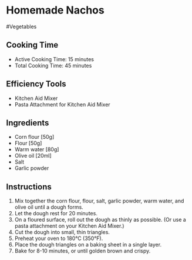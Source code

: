 # Homemade Nachos

#Vegetables

## Cooking Time

- Active Cooking Time: 15 minutes
- Total Cooking Time: 45 minutes

## Efficiency Tools

- Kitchen Aid Mixer
- Pasta Attachment for Kitchen Aid Mixer

## Ingredients

- Corn flour [50g]
- Flour [50g]
- Warm water [80g]
- Olive oil [20ml]
- Salt
- Garlic powder

## Instructions

1.  Mix together the corn flour, flour, salt, garlic powder,  warm water,  and olive oil until a dough forms.
2.  Let the dough rest for 20 minutes.
3.  On a floured surface, roll out the dough as thinly as possible. (Or use a pasta attachment on your Kitchen Aid Mixer.)
4.  Cut the dough into small, thin triangles.
5.  Preheat your oven to 180°C (350°F).
6.  Place the dough triangles on a baking sheet in a single layer.
7.  Bake for 8-10 minutes, or until golden brown and crispy.
